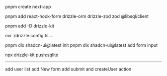 pnpm create next-app

pnpm add react-hook-form drizzle-orm drizzle-zod zod @libsql/client

pnpm add -D drizzle-kit

mv ./drizzle.config.ts ...

pnpm dlx shadcn-ui@latest init
pnpm dlx shadcn-ui@latest add form input

npx drizzle-kit push:sqlite

---

add user list
add New form
add submit and createUser action
